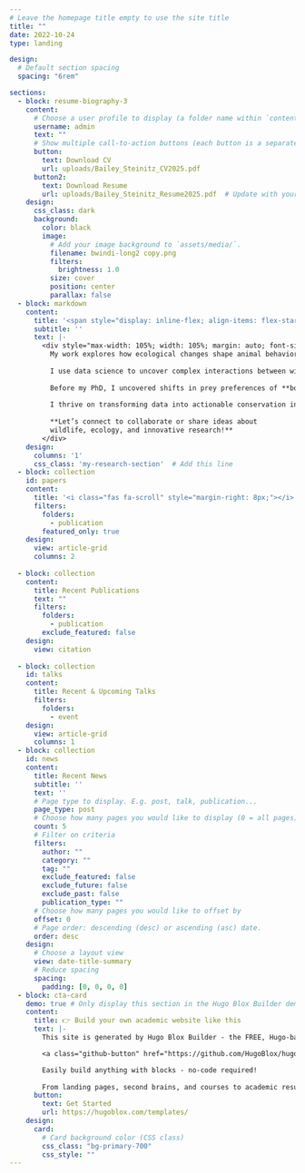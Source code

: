 ```yaml
---
# Leave the homepage title empty to use the site title
title: ""
date: 2022-10-24
type: landing

design:
  # Default section spacing
  spacing: "6rem"

sections:
  - block: resume-biography-3
    content:
      # Choose a user profile to display (a folder name within `content/authors/`)
      username: admin
      text: ""
      # Show multiple call-to-action buttons (each button is a separate key)
      button:
        text: Download CV
        url: uploads/Bailey_Steinitz_CV2025.pdf
      button2:
        text: Download Resume
        url: uploads/Bailey_Steinitz_Resume2025.pdf  # Update with your actual file path
    design:
      css_class: dark
      background:
        color: black
        image:
          # Add your image background to `assets/media/`.
          filename: bwindi-long2 copy.png
          filters:
            brightness: 1.0
          size: cover
          position: center
          parallax: false
  - block: markdown
    content:
      title: '<span style="display: inline-flex; align-items: flex-start;"><img src="/media/icons/custom/monkey.svg" style="width: 30px; vertical-align: middle; margin-right: 10px;"> My Research</span>'
      subtitle: ''
      text: |-
        <div style="max-width: 105%; width: 105%; margin: auto; font-size: 18px; text-align: center">
          My work explores how ecological changes shape animal behavior and physiology.
          
          I use data science to uncover complex interactions between wildlife and their environments. My dissertation examined how **red-tailed monkeys** (_Cercopithecus ascanius_) navigate intra-guild predation (_"landscape of fear"_) and habitat productivity and feeding competition (_"landscape of food"_), and the downstream tradeoffs in energy allocation and reproduction.
          
          Before my PhD, I uncovered shifts in prey preferences of **bobcats** during the California Drought and documented competitive niche partitioning in endangered **rock iguanas** in the Caribbean.
          
          I thrive on transforming data into actionable conservation insights. My mission is to bridge fieldwork, advanced analytics, and compelling science communication to drive biodiversity preservation.
          
          **Let’s connect to collaborate or share ideas about  
          wildlife, ecology, and innovative research!**
        </div>
    design:
      columns: '1'
      css_class: 'my-research-section'  # Add this line
  - block: collection
    id: papers
    content:
      title: '<i class="fas fa-scroll" style="margin-right: 8px;"></i> Featured Publications'
      filters:
        folders:
          - publication
        featured_only: true
    design:
      view: article-grid
      columns: 2
      
  - block: collection
    content:
      title: Recent Publications
      text: ""
      filters:
        folders:
          - publication
        exclude_featured: false
    design:
      view: citation
      
  - block: collection
    id: talks
    content:
      title: Recent & Upcoming Talks
      filters:
        folders:
          - event
    design:
      view: article-grid
      columns: 1
  - block: collection
    id: news
    content:
      title: Recent News
      subtitle: ''
      text: ''
      # Page type to display. E.g. post, talk, publication...
      page_type: post
      # Choose how many pages you would like to display (0 = all pages)
      count: 5
      # Filter on criteria
      filters:
        author: ""
        category: ""
        tag: ""
        exclude_featured: false
        exclude_future: false
        exclude_past: false
        publication_type: ""
      # Choose how many pages you would like to offset by
      offset: 0
      # Page order: descending (desc) or ascending (asc) date.
      order: desc
    design:
      # Choose a layout view
      view: date-title-summary
      # Reduce spacing
      spacing:
        padding: [0, 0, 0, 0]
  - block: cta-card
    demo: true # Only display this section in the Hugo Blox Builder demo site
    content:
      title: 👉 Build your own academic website like this
      text: |-
        This site is generated by Hugo Blox Builder - the FREE, Hugo-based open source website builder trusted by 250,000+ academics like you.

        <a class="github-button" href="https://github.com/HugoBlox/hugo-blox-builder" data-color-scheme="no-preference: light; light: light; dark: dark;" data-icon="octicon-star" data-size="large" data-show-count="true" aria-label="Star HugoBlox/hugo-blox-builder on GitHub">Star</a>

        Easily build anything with blocks - no-code required!
        
        From landing pages, second brains, and courses to academic resumés, conferences, and tech blogs.
      button:
        text: Get Started
        url: https://hugoblox.com/templates/
    design:
      card:
        # Card background color (CSS class)
        css_class: "bg-primary-700"
        css_style: ""
---
```


